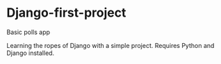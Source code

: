 # Django-first-project 
Basic polls app

Learning the ropes of Django with a simple project. Requires Python and Django installed.
